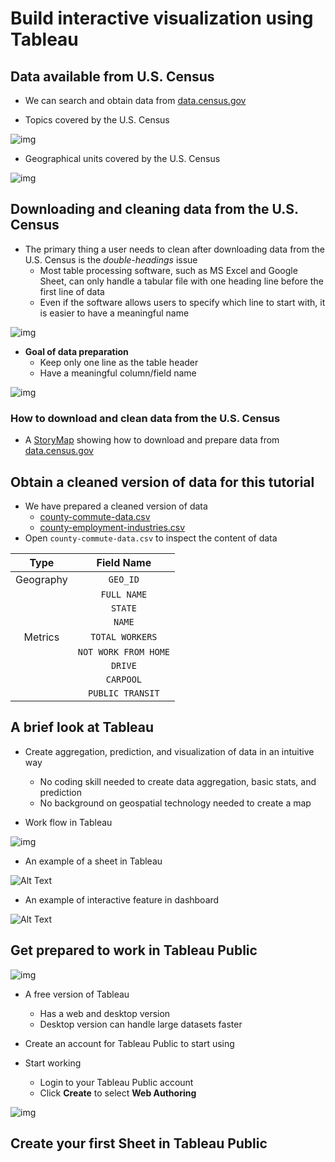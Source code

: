 # Build interactive visualization using Tableau

## Data available from U.S. Census

- We can search and obtain data from [data.census.gov](https://data.census.gov/)

- Topics covered by the U.S. Census
  
![img](https://github.com/jiashenyue/data-viz-non-coders-boot-camp/blob/main/pictures/63-census-topics.png)

- Geographical units covered by the U.S. Census

![img](https://github.com/jiashenyue/data-viz-non-coders-boot-camp/blob/main/pictures/64-census-geographies.png)

## Downloading and cleaning data from the U.S. Census

- The primary thing a user needs to clean after downloading data from the U.S. Census is the *double-headings* issue
  - Most table processing software, such as MS Excel and Google Sheet, can only handle a tabular file with one heading line before the first line of data
  - Even if the software allows users to specify which line to start with, it is easier to have a meaningful name

![img](https://github.com/jiashenyue/data-viz-non-coders-boot-camp/blob/main/pictures/65-census-dbl-heading.png)

- **Goal of data preparation**
  - Keep only one line as the table header
  - Have a meaningful column/field name

![img](https://github.com/jiashenyue/data-viz-non-coders-boot-camp/blob/main/pictures/66-census-data-cleaned.png)

### How to download and clean data from the U.S. Census

- A [StoryMap](https://arcg.is/4yiG1) showing how to download and prepare data from [data.census.gov](https://data.census.gov/)

## Obtain a cleaned version of data for this tutorial

- We have prepared a cleaned version of data
  - [county-commute-data.csv](https://github.com/jiashenyue/data-viz-non-coders-boot-camp/blob/main/data/county-commute-data.csv)
  - [county-employment-industries.csv](https://github.com/jiashenyue/data-viz-non-coders-boot-camp/blob/main/data/county-employment-industries.csv)
- Open `county-commute-data.csv` to inspect the content of data

| Type | Field Name |
| :--------: | :-------: |
| Geography | `GEO_ID` |
|  | `FULL NAME` |
|  | `STATE` |
|  | `NAME` |
| Metrics | `TOTAL WORKERS` |
|  | `NOT WORK FROM HOME` |
|  | `DRIVE` |
|  | `CARPOOL` |
|  | `PUBLIC TRANSIT` |

## A brief look at Tableau

- Create aggregation, prediction, and visualization of data in an intuitive way
  - No coding skill needed to create data aggregation, basic stats, and prediction
  - No background on geospatial technology needed to create a map

- Work flow in Tableau

![img](https://github.com/jiashenyue/data-viz-non-coders-boot-camp/blob/main/pictures/71-tableau-workflow.png)

- An example of a sheet in Tableau

![Alt Text](https://github.com/jiashenyue/data-viz-non-coders-boot-camp/blob/main/pictures/70-sheet-anim.gif)

- An example of interactive feature in dashboard

![Alt Text](https://github.com/jiashenyue/data-viz-non-coders-boot-camp/blob/main/pictures/69-dashboard-anim.gif)


## Get prepared to work in Tableau Public

![img](https://github.com/jiashenyue/data-viz-non-coders-boot-camp/blob/main/pictures/67-tableau-pub-logo-scr.png)

- A free version of Tableau
  - Has a web and desktop version
  - Desktop version can handle large datasets faster

- Create an account for Tableau Public to start using

- Start working
  - Login to your Tableau Public account
  - Click **Create** to select **Web Authoring**

![img](https://github.com/jiashenyue/data-viz-non-coders-boot-camp/blob/main/pictures/68-tableau-start.png)

## Create your first Sheet in Tableau Public
